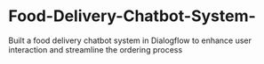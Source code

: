 # Food-Delivery-Chatbot-System-
Built a food delivery chatbot system in Dialogflow to enhance user interaction and streamline the ordering process
